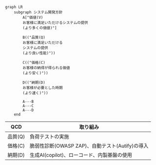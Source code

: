 ```mermaid
graph LR
    subgraph システム開発方針
        A["価値(V)
        お客様に満足いただけるシステムの提供
        (より多くの価値)"]

        B(("品質(Q)
        お客様に満足いただける
        システムの提供
        (より良い性能)"))

        C(("価格(C)
        お客様の納得が得られる価値
        (より安く)"))

        D(("納期(D)
        お客様が必要とした時期
        (より速く)"))

        A---B
        A---C
        A---D
    end
```

| QCD | 取り組み |
| --- | --- |
| 品質(Q) | 負荷テストの実施|
| 価格(C) | 脆弱性診断(OWASP ZAP)、自動テスト(Autify)の導入|
| 納期(D) | 生成AI(copilot)、ローコード、内製基盤の使用|
